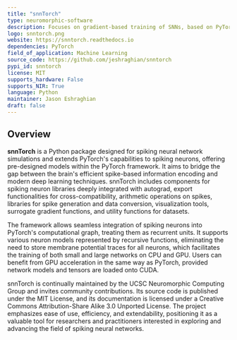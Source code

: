 ```yaml
---
title: "snnTorch"
type: neuromorphic-software
description: Focuses on gradient-based training of SNNs, based on PyTorch for GPU acceleration and gradient computation.
logo: snntorch.png
website: https://snntorch.readthedocs.io
dependencies: PyTorch
field_of_application: Machine Learning
source_code: https://github.com/jeshraghian/snntorch
pypi_id: snntorch
license: MIT
supports_hardware: False
supports_NIR: True
language: Python
maintainer: Jason Eshraghian
draft: false
---
```




## Overview
**snnTorch** is a Python package designed for spiking neural network simulations and extends PyTorch's capabilities to spiking neurons, offering pre-designed models within the 
PyTorch framework. It aims to bridge the gap between the brain's efficient spike-based information encoding and modern deep learning techniques. snnTorch includes components for 
spiking neuron libraries deeply integrated with autograd, export functionalities for cross-compatibility, arithmetic operations on spikes, libraries for spike generation and data 
conversion, visualization tools, surrogate gradient functions, and utility functions for datasets.

The framework allows seamless integration of spiking neurons into PyTorch's computational graph, treating them as recurrent units. It supports various neuron models represented by 
recursive functions, eliminating the need to store membrane potential traces for all neurons, which facilitates the training of both small and large networks on CPU and GPU. 
Users can benefit from GPU acceleration in the same way as PyTorch, provided network models and tensors are loaded onto CUDA.

snnTorch is continually maintained by the UCSC Neuromorphic Computing Group and invites community contributions. Its source code is published under the MIT License, and its 
documentation is licensed under a Creative Commons Attribution-Share Alike 3.0 Unported License. The project emphasizes ease of use, efficiency, and extendability, positioning it 
as a valuable tool for researchers and practitioners interested in exploring and advancing the field of spiking neural networks.
